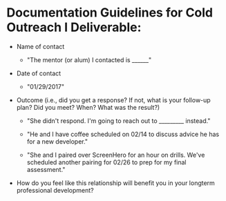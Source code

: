# Documentation Guidelines for Cold Outreach I Deliverable:

* Name of contact
  * "The mentor (or alum) I contacted is ______"

* Date of contact
  * "01/29/2017"

* Outcome (i.e., did you get a response? If not, what is your follow-up plan? Did you meet? When? What was the result?)

  *  "She didn't respond. I'm going to reach out to _________ instead."

  *  "He and I have coffee scheduled on 02/14 to discuss advice he has for a new developer."

  *  "She and I paired over ScreenHero for an hour on drills. We've scheduled another pairing for 02/26 to prep for my final assessment."

* How do you feel like this relationship will benefit you in your longterm professional development? 
